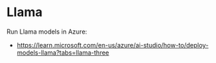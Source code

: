# Llama

Run Llama models in Azure:

-   https://learn.microsoft.com/en-us/azure/ai-studio/how-to/deploy-models-llama?tabs=llama-three
